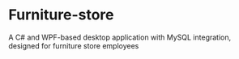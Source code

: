 # Furniture-store
A C# and WPF-based desktop application with MySQL integration, designed for furniture store employees
